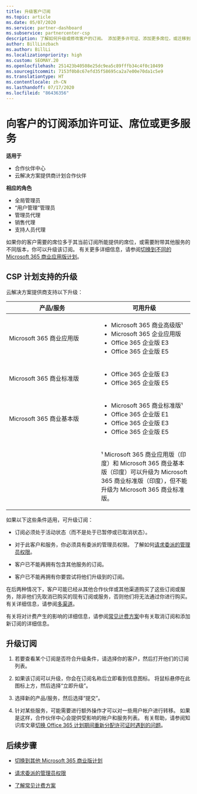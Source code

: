 ```yaml
---
title: 升级客户订阅
ms.topic: article
ms.date: 05/07/2020
ms.service: partner-dashboard
ms.subservice: partnercenter-csp
description: 了解如何升级或修改客户的订阅。 添加更多许可证、添加更多席位，或迁移到具有更多服务的不同版本。
author: BillLinzbach
ms.author: BillLi
ms.localizationpriority: high
ms.custom: SEOMAY.20
ms.openlocfilehash: 251423b40508e25dc9ea5c89fffb34c4f0c10499
ms.sourcegitcommit: 7153f0b8c67efd35f58695ca2a7e00e70da1c5e9
ms.translationtype: HT
ms.contentlocale: zh-CN
ms.lasthandoff: 07/17/2020
ms.locfileid: "86436356"
---
```

# <a name="add-licenses-seats-or-more-services-to-a-customers-subscription"></a>向客户的订阅添加许可证、席位或更多服务

**适用于**

- 合作伙伴中心
- 云解决方案提供商计划合作伙伴

**相应的角色**

- 全局管理员
- “用户管理”管理员
- 管理员代理
- 销售代理
- 支持人员代理

如果你的客户需要的席位多于其当前订阅所能提供的席位，或需要附带其他服务的不同版本，你可以升级该订阅。 有关更多详细信息，请参阅[切换到不同的 Microsoft 365 商业应用版计划](https://go.microsoft.com/fwlink/p/?LinkId=723577)。

## <a name="upgrades-supported-in-the-csp-program"></a>CSP 计划支持的升级<a href="" id="upgradesubscription"></a>

云解决方案提供商支持以下升级：

<table>
<colgroup>
<col width="50%" />
<col width="50%" />
</colgroup>
<thead>
<tr class="header">
<th>产品/服务</th>
<th>可用升级</th>
</tr>
</thead>
<tbody>
<tr class="odd">
<td>Microsoft 365 商业应用版</td>
<td><ul>
<li>Microsoft 365 商业高级版¹</li>
<li>Microsoft 365 企业应用版</li>
<li>Office 365 企业版 E3</li>
<li>Office 365 企业版 E5</li>
</ul></td>
</tr>
<tr class="even">
<td>Microsoft 365 商业标准版</td>
<td><ul>
<li>Office 365 企业版 E3</li>
<li>Office 365 企业版 E5</li>
</ul></td>
</tr>
<tr class="odd">
<td>Microsoft 365 商业基本版</td>
<td><ul>
<li>Microsoft 365 商业标准版¹</li>
<li>Office 365 企业版 E1</li>
<li>Office 365 企业版 E3</li>
<li>Office 365 企业版 E5</li>
</ul></td>
</tr>
<tr class="even">
<td></td>
<td><p>¹ Microsoft 365 商业应用版（印度）和 Microsoft 365 商业基本版（印度）可以升级为 Microsoft 365 商业标准版（印度），但不能升级为 Microsoft 365 商业标准版。</p></td>
</tr>
</tbody>
</table>

如果以下这些条件适用，可升级订阅：

- 订阅必须处于活动状态（而不是处于已暂停或已取消状态）。

- 对于此客户和服务，你必须具有委派的管理员权限。 了解如何[请求委派的管理员权限](request-a-relationship-with-a-customer.md)。

- 客户已不能再拥有包含其他服务的订阅。

- 客户已不能再拥有你要尝试将他们升级到的订阅。

在后两种情况下，客户可能已经从其他合作伙伴或其他渠道购买了这些订阅或服务，除非他们先取消已购买的现有订阅或服务，否则他们将无法通过你进行购买。 有关详细信息，请参阅[多渠道](multichannel.md)。

有关将对计费产生的影响的详细信息，请参阅[常见计费方案](common-billing-scenarios.md)中有关取消订阅和添加新订阅的详细信息。

## <a name="upgrade-a-subscription"></a>升级订阅

1. 若要查看某个订阅是否符合升级条件，请选择你的客户，然后打开他们的订阅列表。

2. 如果该订阅可以升级，你会在订阅名称后立即看到信息图标。 将鼠标悬停在此图标上方，然后选择“立即升级”。

3. 选择新的产品/服务，然后选择“提交”。

4. 针对某些服务，可能需要进行额外操作才可以对一些用户帐户进行转移。 如果是这样，合作伙伴中心会提供受影响的帐户和服务列表。 有关帮助，请参阅知识库文章[切换 Office 365 计划期间重新分配许可证时遇到的问题](https://go.microsoft.com/fwlink/p/?LinkId=723576)。

## <a name="next-steps"></a>后续步骤

- [切换到其他 Microsoft 365 商业版计划](https://go.microsoft.com/fwlink/p/?LinkId=723577)

- [请求委派的管理员权限](request-a-relationship-with-a-customer.md)

- [了解常见计费方案](common-billing-scenarios.md)